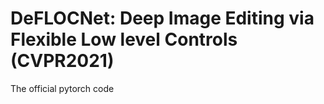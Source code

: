 # DeFLOCNet: Deep Image Editing via Flexible Low level Controls (CVPR2021)
The official pytorch code
